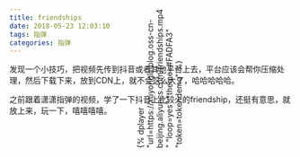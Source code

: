 ```yaml
---
title: friendships
date: 2018-05-23 12:03:10
tags: 指弹
categories: 指弹
---
```


发现一个小技巧，把视频先传到抖音或者其他平台上去，平台应该会帮你压缩处理，然后下载下来，放到CDN上，就不会这么大了，哈哈哈哈哈。<br>

之前跟着潇潇指弹的视频，学了一下抖音上比较火的friendship，还挺有意思，就放上来，玩一下，嘻嘻嘻嘻。
<!--more-->
<div style="width:100%;">
<div style="transform: rotate(-90deg);margin-left: 28%; width: 50%;margin-top: -125px;">
{% dplayer "url=https://xuyonglinblog.oss-cn-beijing.aliyuncs.com/friendships.mp4"   "loop=yes" "theme=#FADFA3"  "token=tokendemo" %}

</div>
</div>
